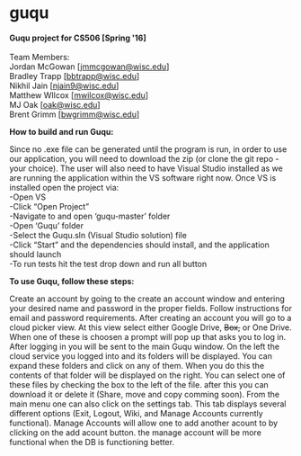# guqu
**Guqu project for CS506 [Spring '16]**<br/>  
Team Members: <br/>
Jordan McGowan [jmmcgowan@wisc.edu] <br/>
Bradley Trapp [bbtrapp@wisc.edu] <br/>
Nikhil Jain [njain9@wisc.edu] <br/>
Matthew WIlcox [mwilcox@wisc.edu] <br/>
MJ Oak [oak@wisc.edu] <br/>
Brent Grimm [bwgrimm@wisc.edu] <br/>

**How to build and run Guqu:**

Since no .exe file can be generated until the program is run, in order to use our application, you will need to download the zip (or clone the git repo - your choice). The user will also need to have Visual Studio installed as we are running the application within the VS software right now. Once VS is installed open the project via:<br/>
-Open VS<br/>
-Click “Open Project”<br/>
-Navigate to and open ‘guqu-master’ folder<br/>
-Open ‘Guqu’ folder<br/>
-Select the Guqu.sln (Visual Studio solution) file<br/>
-Click  “Start” and the dependencies should install, and the application should launch<br/>
-To run tests hit the test drop down and run all button <br/>

**To use Guqu, follow these steps:**

Create an account by going to the create an account window and entering your desired name and password in the proper fields. Follow instructions for email and password requirements. After creating an account you will go to a cloud picker view. At this view select either Google Drive, ~~Box,~~ or One Drive. When one of these is choosen a prompt will pop up that asks you to log in. After logging in you will be sent to the main Guqu window. On the left the cloud service you logged into and its folders will be displayed. You can expand these folders and click on any of them. When you do this the contents of that folder will be displayed on the right. You can select one of these files by checking the box to the left of the file. after this you can download it or delete it (Share, move and copy comming soon). From the main menu one can also click on the settings tab. This tab displays several different options (Exit, Logout, Wiki, and Manage Accounts currently functional). Manage Accounts will allow one to add another acount to by clicking on the add acount button. the manage account will be more functional when the DB is functioning better.  

